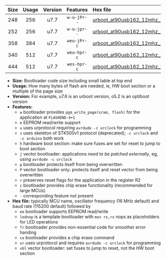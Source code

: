 |Size|Usage|Version|Features|Hex file|
|:-:|:-:|:-:|:-:|:--|
|248|256|u7.7|`w-u-jPr--`|[urboot_at90usb162_12mhz_250000bps_lednop_ur_vbl.hex](https://raw.githubusercontent.com/stefanrueger/urboot.hex/main/mcus/at90usb162/fcpu_12mhz/250000_bps/urboot_at90usb162_12mhz_250000bps_lednop_ur_vbl.hex)|
|252|256|u7.7|`w-u-jpr--`|[urboot_at90usb162_12mhz_250000bps_lednop_fr_ur_vbl.hex](https://raw.githubusercontent.com/stefanrueger/urboot.hex/main/mcus/at90usb162/fcpu_12mhz/250000_bps/urboot_at90usb162_12mhz_250000bps_lednop_fr_ur_vbl.hex)|
|358|384|u7.7|`weu-jPr-c`|[urboot_at90usb162_12mhz_250000bps_ee_lednop_fr_ce_ur_vbl.hex](https://raw.githubusercontent.com/stefanrueger/urboot.hex/main/mcus/at90usb162/fcpu_12mhz/250000_bps/urboot_at90usb162_12mhz_250000bps_ee_lednop_fr_ce_ur_vbl.hex)|
|340|512|u7.7|`weu-hpr-c`|[urboot_at90usb162_12mhz_250000bps_ee_lednop_fr_ce_ur.hex](https://raw.githubusercontent.com/stefanrueger/urboot.hex/main/mcus/at90usb162/fcpu_12mhz/250000_bps/urboot_at90usb162_12mhz_250000bps_ee_lednop_fr_ce_ur.hex)|
|444|512|u7.7|`wes-hpr-c`|[urboot_at90usb162_12mhz_250000bps_ee_lednop_fr_ce.hex](https://raw.githubusercontent.com/stefanrueger/urboot.hex/main/mcus/at90usb162/fcpu_12mhz/250000_bps/urboot_at90usb162_12mhz_250000bps_ee_lednop_fr_ce.hex)|

- **Size:** Bootloader code size including small table at top end
- **Usage:** How many bytes of flash are needed, ie, HW boot section or a multiple of the page size
- **Version:** For example, u7.6 is an urboot version, o5.2 is an optiboot version
- **Features:**
  + `w` bootloader provides `pgm_write_page(sram, flash)` for the application at `FLASHEND-4+1`
  + `e` EEPROM read/write support
  + `u` uses urprotocol requiring `avrdude -c urclock` for programming
  + `s` uses skeleton of STK500v1 protocol (deprecated); `-c urclock` and `-c arduino` both work
  + `h` hardware boot section: make sure fuses are set for reset to jump to boot section
  + `j` vector bootloader: applications *need to be patched externally*, eg, using `avrdude -c urclock`
  + `p` bootloader protects itself from being overwritten
  + `P` vector bootloader only: protects itself and reset vector from being overwritten
  + `r` preserves reset flags for the application in the register R2
  + `c` bootloader provides chip erase functionality (recommended for large MCUs)
  + `-` corresponding feature not present
- **Hex file:** typically MCU name, oscillator frequency (16 MHz default) and baud rate (115200 default) followed by
  + `ee` bootloader supports EEPROM read/write
  + `lednop` is a template bootloader with `mov rx,rx` nops as placeholders for LED operations
  + `fr` bootloader provides non-essential code for smoother error handing
  + `ce` bootloader provides a chip erase command
  + `ur` uses urprotocol and requires `avrdude -c urclock` for programming
  + `vbl` vector bootloader: set fuses to jump to reset, not the HW boot section
